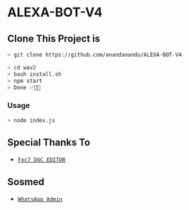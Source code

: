 # ALEXA-BOT-V4


## Clone This Project is

```bash
> git clone https://github.com/anandanandu/ALEXA-BOT-V4
```

```bash
> cd wav2
> bash install.sh
> npm start
> Done ✅🥺🙌
```

### Usage
```bash
> node index.js
```


## Special Thanks To
* [`Fxc7 DOC EDITOR`](https://github.com/Fxc7)

## Sosmed

* [`WhatsApp Admin`](http://wa.me/919061363103)



